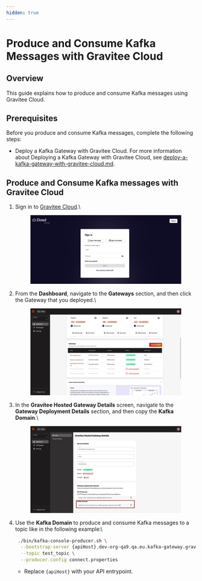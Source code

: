 ```yaml
---
hidden: true
---
```


# Produce and Consume Kafka Messages with Gravitee Cloud

## Overview

This guide explains how to produce and consume Kafka messages using Gravitee Cloud.

## Prerequisites&#x20;

Before you produce and consume Kafka messages, complete the following steps:

* Deploy a Kafka Gateway with Gravitee Cloud. For more information about Deploying a Kafka Gateway with Gravitee Cloud, see [deploy-a-kafka-gateway-with-gravitee-cloud.md](deploy-a-kafka-gateway-with-gravitee-cloud.md "mention").

## Produce and Consume Kafka messages with Gravitee Cloud

1.  Sign in to [Gravitee Cloud](https://cloud.gravitee.io/).\


    <figure><img src="../.gitbook/assets/image (246).png" alt=""><figcaption></figcaption></figure>
2.  From the **Dashboard**, navigate to the **Gateways** section, and then click the Gateway that you deployed.\


    <figure><img src="../.gitbook/assets/image (248).png" alt=""><figcaption></figcaption></figure>
3.  In the **Gravitee Hosted Gateway Details** screen, navigate to the **Gateway Deployment Details** section, and then copy the **Kafka Domain**.\


    <figure><img src="../.gitbook/assets/image (249).png" alt=""><figcaption></figcaption></figure>
4.  Use the **Kafka Domain** to produce and consume Kafka messages to a topic like in the following example:\


    ```bash
     ./bin/kafka-console-producer.sh \
      --bootstrap-server {apiHost}.dev-org-qa9.qa.eu.kafka-gateway.gravitee.dev:9092 \
      --topic test_topic \
      --producer.config connect.properties
    ```



    * Replace `{apiHost}` with your API entrypoint.
